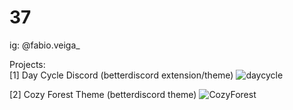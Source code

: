 # 37
ig: @fabio.veiga_

Projects: <br>
[1] Day Cycle Discord (betterdiscord extension/theme)
![daycycle](https://user-images.githubusercontent.com/71238693/135928431-82c80619-4dbd-4414-a13a-c73563df2586.png)

[2] Cozy Forest Theme (betterdiscord theme)
![CozyForest](https://user-images.githubusercontent.com/71238693/135925776-d08bce6b-234c-4423-8e5e-e3bdcb22f566.png)

